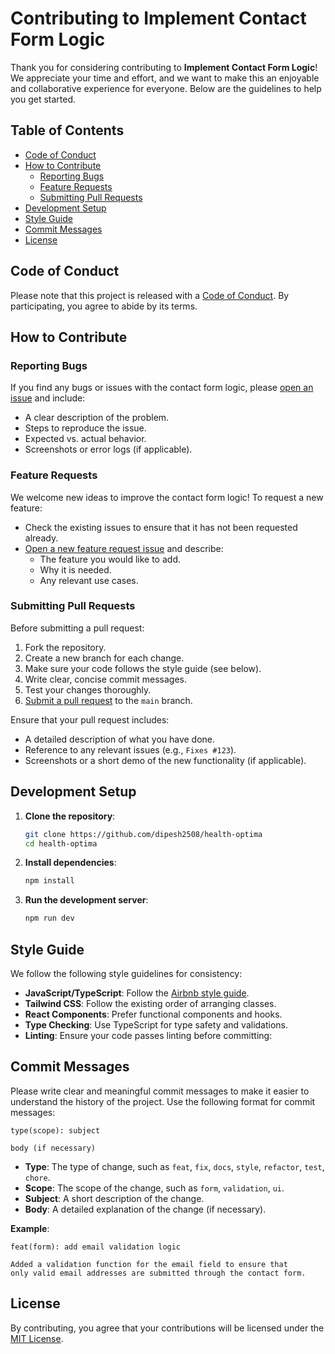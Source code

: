 # Contributing to Implement Contact Form Logic

Thank you for considering contributing to **Implement Contact Form Logic**! We appreciate your time and effort, and we want to make this an enjoyable and collaborative experience for everyone. Below are the guidelines to help you get started.

## Table of Contents

- [Code of Conduct](#code-of-conduct)
- [How to Contribute](#how-to-contribute)
  - [Reporting Bugs](#reporting-bugs)
  - [Feature Requests](#feature-requests)
  - [Submitting Pull Requests](#submitting-pull-requests)
- [Development Setup](#development-setup)
- [Style Guide](#style-guide)
- [Commit Messages](#commit-messages)
- [License](#license)

## Code of Conduct

Please note that this project is released with a [Code of Conduct](CODE_OF_CONDUCT.md). By participating, you agree to abide by its terms. 

## How to Contribute

### Reporting Bugs

If you find any bugs or issues with the contact form logic, please [open an issue](https://github.com/dipesh2508/health-optima/issues) and include:

- A clear description of the problem.
- Steps to reproduce the issue.
- Expected vs. actual behavior.
- Screenshots or error logs (if applicable).

### Feature Requests

We welcome new ideas to improve the contact form logic! To request a new feature:

- Check the existing issues to ensure that it has not been requested already.
- [Open a new feature request issue](https://github.com/dipesh2508/health-optima/issues) and describe:
  - The feature you would like to add.
  - Why it is needed.
  - Any relevant use cases.

### Submitting Pull Requests

Before submitting a pull request:

1. Fork the repository.
2. Create a new branch for each change.
3. Make sure your code follows the style guide (see below).
4. Write clear, concise commit messages.
5. Test your changes thoroughly.
6. [Submit a pull request](https://github.com/dipesh2508/health-optima/pulls) to the `main` branch.

Ensure that your pull request includes:

- A detailed description of what you have done.
- Reference to any relevant issues (e.g., `Fixes #123`).
- Screenshots or a short demo of the new functionality (if applicable).

## Development Setup

1. **Clone the repository**:
   ```bash
   git clone https://github.com/dipesh2508/health-optima
   cd health-optima
   ```

2. **Install dependencies**:
   ```bash
   npm install
   ```

3. **Run the development server**:
   ```bash
   npm run dev
   ```

## Style Guide

We follow the following style guidelines for consistency:

- **JavaScript/TypeScript**: Follow the [Airbnb style guide](https://github.com/airbnb/javascript).
- **Tailwind CSS**: Follow the existing order of arranging classes.
- **React Components**: Prefer functional components and hooks.
- **Type Checking**: Use TypeScript for type safety and validations.
- **Linting**: Ensure your code passes linting before committing:

## Commit Messages

Please write clear and meaningful commit messages to make it easier to understand the history of the project. Use the following format for commit messages:

```
type(scope): subject

body (if necessary)
```

- **Type**: The type of change, such as `feat`, `fix`, `docs`, `style`, `refactor`, `test`, `chore`.
- **Scope**: The scope of the change, such as `form`, `validation`, `ui`.
- **Subject**: A short description of the change.
- **Body**: A detailed explanation of the change (if necessary).

**Example**:
```
feat(form): add email validation logic

Added a validation function for the email field to ensure that
only valid email addresses are submitted through the contact form.
```

## License

By contributing, you agree that your contributions will be licensed under the [MIT License](LICENSE).
